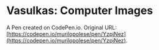 # Vasulkas: Computer Images

A Pen created on CodePen.io. Original URL: [https://codepen.io/murilopolese/pen/YzpjNez](https://codepen.io/murilopolese/pen/YzpjNez).


